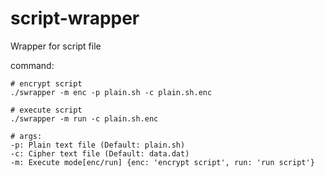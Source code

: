 # script-wrapper
Wrapper for script file

command:
```shell script
# encrypt script
./swrapper -m enc -p plain.sh -c plain.sh.enc

# execute script
./swrapper -m run -c plain.sh.enc

# args: 
-p: Plain text file (Default: plain.sh)
-c: Cipher text file (Default: data.dat)
-m: Execute mode[enc/run] {enc: 'encrypt script', run: 'run script'}
```


